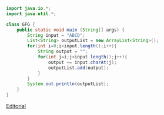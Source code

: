 
```java
import java.io.*;
import java.util.*;

class GFG {
	public static void main (String[] args) {
		String input = "ABCD";
		List<String> outputList = new ArrayList<String>();
		for(int i=0;i<input.length();i++){
		    String output = "";
		    for(int j=i;j<input.length();j++){
		        output += input.charAt(j);
		        outputList.add(output);
		    }
		}
		System.out.println(outputList);
	}
}
```

[Editorial](https://www.geeksforgeeks.org/program-print-substrings-given-string/)